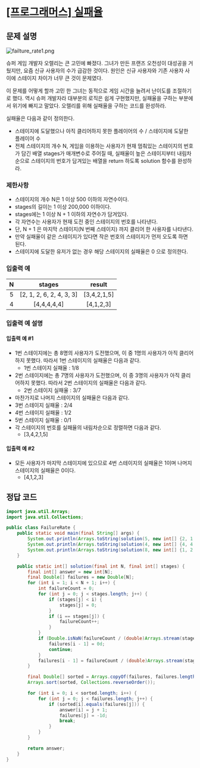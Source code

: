 # [\[프로그래머스\] 실패율](https://programmers.co.kr/learn/courses/30/lessons/42889)

## 문제 설명
![failture_rate1.png](https://grepp-programmers.s3.amazonaws.com/files/production/bde471d8ac/48ddf1cc-c4ea-499d-b431-9727ee799191.png)

슈퍼 게임 개발자 오렐리는 큰 고민에 빠졌다. 그녀가 만든 프랜즈 오천성이 대성공을 거뒀지만, 요즘 신규 사용자의 수가 급감한 것이다. 원인은 신규 사용자와 기존 사용자 사이에 스테이지 차이가 너무 큰 것이 문제였다.

이 문제를 어떻게 할까 고민 한 그녀는 동적으로 게임 시간을 늘려서 난이도를 조절하기로 했다. 역시 슈퍼 개발자라 대부분의 로직은 쉽게 구현했지만, 실패율을 구하는 부분에서 위기에 빠지고 말았다. 오렐리를 위해 실패율을 구하는 코드를 완성하라.

실패율은 다음과 같이 정의한다.
- 스테이지에 도달했으나 아직 클리어하지 못한 플레이어의 수 / 스테이지에 도달한 플레이어 수
- 전체 스테이지의 개수 N, 게임을 이용하는 사용자가 현재 멈춰있는 스테이지의 번호가 담긴 배열 stages가 매개변수로 주어질 때, 실패율이 높은 스테이지부터 내림차순으로 스테이지의 번호가 담겨있는 배열을 return 하도록 solution 함수를 완성하라.

### 제한사항
- 스테이지의 개수 N은 1 이상 500 이하의 자연수이다.
- stages의 길이는 1 이상 200,000 이하이다.
- stages에는 1 이상 N + 1 이하의 자연수가 담겨있다.
- 각 자연수는 사용자가 현재 도전 중인 스테이지의 번호를 나타낸다.
- 단, N + 1 은 마지막 스테이지(N 번째 스테이지) 까지 클리어 한 사용자를 나타낸다.
- 만약 실패율이 같은 스테이지가 있다면 작은 번호의 스테이지가 먼저 오도록 하면 된다.
- 스테이지에 도달한 유저가 없는 경우 해당 스테이지의 실패율은 0 으로 정의한다.

### 입출력 예
N | stages | result
:---: | :---: | :---:
5 | [2, 1, 2, 6, 2, 4, 3, 3] | [3,4,2,1,5]
4 | [4,4,4,4,4] | [4,1,2,3]

### 입출력 예 설명
#### 입출력 예 #1
- 1번 스테이지에는 총 8명의 사용자가 도전했으며, 이 중 1명의 사용자가 아직 클리어하지 못했다. 따라서 1번 스테이지의 실패율은 다음과 같다.
    - 1번 스테이지 실패율 : 1/8
- 2번 스테이지에는 총 7명의 사용자가 도전했으며, 이 중 3명의 사용자가 아직 클리어하지 못했다. 따라서 2번 스테이지의 실패율은 다음과 같다.
    - 2번 스테이지 실패율 : 3/7
- 마찬가지로 나머지 스테이지의 실패율은 다음과 같다.
- 3번 스테이지 실패율 : 2/4
- 4번 스테이지 실패율 : 1/2
- 5번 스테이지 실패율 : 0/1
- 각 스테이지의 번호를 실패율의 내림차순으로 정렬하면 다음과 같다.
    - [3,4,2,1,5]
#### 입출력 예 #2
- 모든 사용자가 마지막 스테이지에 있으므로 4번 스테이지의 실패율은 1이며 나머지 스테이지의 실패율은 0이다.
    - [4,1,2,3]

## 정답 코드
```java
import java.util.Arrays;
import java.util.Collections;

public class FailureRate {
    public static void main(final String[] args) {
        System.out.println(Arrays.toString(solution(5, new int[] {2, 1, 2, 6, 2, 4, 3, 3})));
        System.out.println(Arrays.toString(solution(4, new int[] {4, 4, 4, 4, 4})));
        System.out.println(Arrays.toString(solution(8, new int[] {1, 2, 3, 4, 5, 6, 7})));
    }

    public static int[] solution(final int N, final int[] stages) {
        final int[] answer = new int[N];
        final Double[] failures = new Double[N];
        for (int i = 1; i < N + 1; i++) {
            int failureCount = 0;
            for (int j = 0; j < stages.length; j++) {
                if (stages[j] < i) {
                    stages[j] = 0;
                }
                if (i == stages[j]) {
                    failureCount++;
                }
            }
            if (Double.isNaN(failureCount / (double)Arrays.stream(stages).filter(n -> n != 0).count())) {
                failures[i - 1] = 0d;
                continue;
            }
            failures[i - 1] = failureCount / (double)Arrays.stream(stages).filter(n -> n != 0).count();
        }

        final Double[] sorted = Arrays.copyOf(failures, failures.length);
        Arrays.sort(sorted, Collections.reverseOrder());

        for (int i = 0; i < sorted.length; i++) {
            for (int j = 0; j < failures.length; j++) {
                if (sorted[i].equals(failures[j])) {
                    answer[i] = j + 1;
                    failures[j] = -1d;
                    break;
                }
            }
        }

        return answer;
    }
}

```
